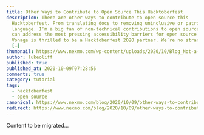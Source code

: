 ```yaml
---
title: Other Ways to Contribute to Open Source This Hacktoberfest
description: There are other ways to contribute to open source this
  Hacktoberfest. From translating docs to removing uninclusive or patronising
  language. I’m a big fan of non-technical contributions to open source. They
  can address the most pressing accessibility barriers for open source projects.
  Vonage is thrilled to be a Hacktoberfest 2020 partner. We’re no strangers to
  […]
thumbnail: https://www.nexmo.com/wp-content/uploads/2020/10/Blog_Not-a-Programmer_1200x600.png
author: lukeoliff
published: true
published_at: 2020-10-09T07:28:56
comments: true
category: tutorial
tags:
  - hacktoberfest
  - open-source
canonical: https://www.nexmo.com/blog/2020/10/09/other-ways-to-contribute-to-opensource-this-hacktoberfest
redirect: https://www.nexmo.com/blog/2020/10/09/other-ways-to-contribute-to-opensource-this-hacktoberfest
---
```

Content to be migrated...